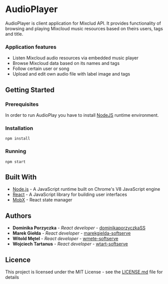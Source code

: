 # AudioPlayer

AudioPlayer is client application for Mixclud API. It provides functionality of browsing and playing Mixcloud music resources based on theirs users, tags and title.

### Application features
* Listen Mixcloud audio resources via embedded music player
* Browse Mixcloud data based on its names and tags
* Follow certain user or song
* Upload and edit own audio file with label image and tags
    

## Getting Started

### Prerequisites

In order to run AudioPlay you have to install [NodeJS](https://nodejs.org/en/) runtime environment.

### Installation
```
npm install
```

### Running
```
npm start
```

## Built With

* [Node.js](https://nodejs.org/en/) - A JavaScript runtime built on Chrome's V8 JavaScript engine
* [React](https://reactjs.org/) - A JavaScript library for building user interfaces
* [MobX](https://mobx.js.org/) - React state manager

## Authors
* **Dominika Porzyczka** - *React developer* - [dominikaporzyczkaSS](https://github.com/dominikaporzyczkaSS)
* **Marek Giełda** - *React developer* - [marekgielda-softserve](https://github.com/mgiel-softserve)
* **Witold Mętel** - *React developer* - [wmete-softserve](https://github.com/wmete-softserve)
* **Wojciech Tartanus** - *React developer* - [wtart-softserve](https://github.com/wtart-softserve)

## Licence
This project is licensed under the MIT License - see the [LICENSE.md](LICENSE.md) file for details
